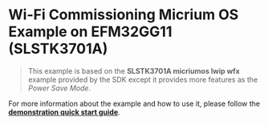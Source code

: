 # Wi-Fi Commissioning Micrium OS Example on EFM32GG11 (SLSTK3701A) 

> This example is based on the **SLSTK3701A micriumos lwip wfx** example provided by the SDK except it provides more features as the *Power Save Mode*.

For more information about the example and how to use it, please follow the [**demonstration quick start guide**](https://docs.silabs.com/wifi/wf200/content-source/getting-started/silabs/ssv4/gg11/wifi-commissioning-micriumos/getting-started).
